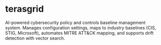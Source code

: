 # terasgrid
AI-powered cybersecurity policy and controls baseline management system. Manages configuration settings, maps to industry baselines (CIS, STIG, Microsoft), automates MITRE ATT&amp;CK mapping, and supports drift detection with vector search.

